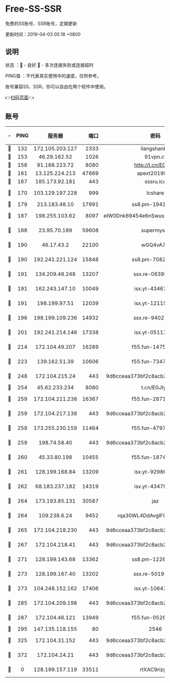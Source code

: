 # Free-SS-SSR

免费的SS账号、SSR账号，定期更新

更新时间：2019-04-03 05:18 +0800

## 说明

状态     ：🙂 - 良好 🙁 - 多次连接失败或连接超时

PING值   ：不代表真实使用中的速度，仅供参考。

账号兼容SS、SSR，你可以自由在两个软件中使用。

👉[扫码页面](https://liesauer.github.io/Free-SS-SSR/)👈

## 账号

|-|PING|服务器|端口|密码|加密方式|区域|
|:----:|:----:|:-----:|-----:|:----:|:----:|:----:|
|🙂|132|172.105.203.127|2333|liangshanbo|chacha20|JP|
|🙂|153|46.29.162.52|1026|91vpn.cf|rc4-md5|RU|
|🙂|156|91.188.223.72|8080|http://t.cn/EGJIyrl|rc4-md5|RU|
|🙂|161|13.125.224.213|47669|apext2019001|chacha20|KR|
|🙂|167|185.173.92.181|443|sssru.icu|rc4-md5|RU|
|🙂|170|103.129.197.228|999|lcshare|aes-256-cfb|US|
|🙂|179|213.183.48.10|17891|ss8.pm-19418557|rc4-md5|RU|
|🙂|187|198.255.103.62|8097|eIW0Dnk69454e6nSwuspv9DmS201tQ0D|aes-256-cfb|US|
|🙂|188|23.95.70.189|59608|supermyssr|chacha20-ietf|US|
|🙂|190|46.17.43.2|22100|wGQ4vA7D|aes-256-gcm|RU|
|🙂|190|192.241.221.124|15848|ss8.pm-70821304|aes-256-cfb|US|
|🙂|191|134.209.48.248|13207|ssx.re-06399370|aes-256-cfb|US|
|🙂|191|162.243.147.10|10049|isx.yt-43467068|aes-256-cfb|US|
|🙂|191|198.199.97.51|12039|isx.yt-12115421|aes-256-cfb|US|
|🙂|196|198.199.109.236|14932|ssx.re-94027376|aes-256-cfb|US|
|🙂|201|192.241.214.146|17338|isx.yt-05117386|aes-256-cfb|US|
|🙂|214|172.104.49.207|16289|f55.fun-14753338|aes-256-cfb|SG|
|🙂|223|139.162.51.39|10606|f55.fun-73475767|aes-256-cfb|SG|
|🙂|248|172.104.215.24|443|9d6cceaa373bf2c8acb22e60b6a58be6|aes-256-cfb|US|
|🙂|254|45.62.233.234|8080|t.cn/EGJIyrl|rc4-md5|CA|
|🙂|259|172.104.211.238|16367|f55.fun-28710915|aes-256-cfb|US|
|🙂|259|172.104.217.138|443|9d6cceaa373bf2c8acb22e60b6a58be6|aes-256-cfb|US|
|🙂|259|173.255.230.159|11464|f55.fun-47976795|aes-256-cfb|US|
|🙂|259|198.74.58.40|443|9d6cceaa373bf2c8acb22e60b6a58be6|aes-256-cfb|US|
|🙂|260|45.33.80.198|10455|f55.fun-18747830|aes-256-cfb|US|
|🙂|261|128.199.168.84|13209|isx.yt-92986955|aes-256-cfb|SG|
|🙂|262|68.183.237.182|14319|isx.yt-43479630|aes-256-cfb|SG|
|🙂|264|173.193.85.131|30587|jaz|aes-256-cfb|US|
|🙂|264|109.238.6.24|9452|rqa30WL4DdAvgIFG6Fs3znzTa|aes-256-cfb|FR|
|🙂|265|172.104.218.230|443|9d6cceaa373bf2c8acb22e60b6a58be6|aes-256-cfb|US|
|🙂|267|172.104.218.41|443|9d6cceaa373bf2c8acb22e60b6a58be6|aes-256-cfb|US|
|🙂|271|128.199.143.68|13362|ss8.pm-12261880|aes-256-cfb|SG|
|🙂|273|128.199.167.40|13202|ssx.re-50195661|aes-256-cfb|SG|
|🙂|273|104.248.152.162|17406|isx.yt-10647855|aes-256-cfb|SG|
|🙂|285|172.104.209.198|443|9d6cceaa373bf2c8acb22e60b6a58be6|aes-256-cfb|US|
|🙂|287|172.104.46.121|13949|f55.fun-05262034|aes-256-cfb|SG|
|🙂|295|147.135.118.155|80|2546|chacha20|US|
|🙂|325|172.104.31.152|443|9d6cceaa373bf2c8acb22e60b6a58be6|aes-256-cfb|US|
|🙂|372|172.104.24.21|443|9d6cceaa373bf2c8acb22e60b6a58be6|aes-256-cfb|US|
|🙁|0|128.199.157.119|33511|rtXAC9rizgRj|aes-256-cfb|SG|
